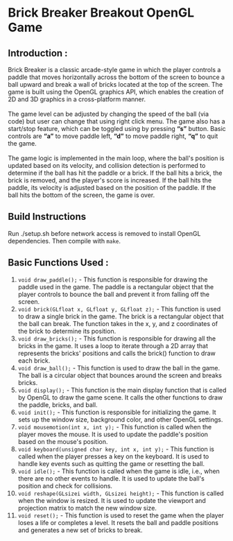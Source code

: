 # Brick Breaker Breakout OpenGL Game

## Introduction :<br>
Brick Breaker is a classic arcade-style game in which the player controls a paddle that moves horizontally across the bottom of the screen to bounce a ball upward and break a wall of bricks located at the top of the screen. The game is built using the OpenGL graphics API, which enables the creation of 2D and 3D graphics in a cross-platform manner.<br><br>
The game level can be adjusted by changing the speed of the ball (via code) but user can change that using right click menu. The game also has a start/stop feature, which can be toggled using by pressing <b>“s”</b> button. Basic controls are <b>“a”</b> to move paddle left, <b>“d”</b> to move paddle right, <b>“q”</b> to quit the game.<br><br>
The game logic is implemented in the main loop, where the ball's position is updated based on its velocity, and collision detection is performed to determine if the ball has hit the paddle or a brick. If the ball hits a brick, the brick is removed, and the player's score is increased. If the ball hits the paddle, its velocity is adjusted based on the position of the paddle. If the ball hits the bottom of the screen, the game is over.<br>
## Build Instructions
Run ./setup.sh before network access is removed to install OpenGL dependencies. Then compile with `make`.


## Basic Functions Used :<br>
1. `void draw_paddle();` - This function is responsible for drawing the paddle used in the game. The paddle is a rectangular object that the player controls to bounce the ball and prevent it from falling off the screen.<br>
2. `void brick(GLfloat x, GLfloat y, GLfloat z);` - This function is used to draw a single brick in the game. The brick is a rectangular object that the ball can break. The function takes in the x, y, and z coordinates of the brick to determine its position.<br>
3. `void draw_bricks();` - This function is responsible for drawing all the bricks in the game. It uses a loop to iterate through a 2D array that represents the bricks' positions and calls the brick() function to draw each brick.<br>
4. `void draw_ball();` - This function is used to draw the ball in the game. The ball is a circular object that bounces around the screen and breaks bricks.<br>
5. `void display();` - This function is the main display function that is called by OpenGL to draw the game scene. It calls the other functions to draw the paddle, bricks, and ball.<br>
6. `void init();` - This function is responsible for initializing the game. It sets up the window size, background color, and other OpenGL settings.<br>
7. `void mousemotion(int x, int y);` - This function is called when the player moves the mouse. It is used to update the paddle's position based on the mouse's position.<br>
8. `void keyboard(unsigned char key, int x, int y);` - This function is called when the player presses a key on the keyboard. It is used to handle key events such as quitting the game or resetting the ball.<br>
9. `void idle();` - This function is called when the game is idle, i.e., when there are no other events to handle. It is used to update the ball's position and check for collisions.<br>
10. `void reshape(GLsizei width, GLsizei height);` - This function is called when the window is resized. It is used to update the viewport and projection matrix to match the new window size.<br>
11. `void reset();` - This function is used to reset the game when the player loses a life or completes a level. It resets the ball and paddle positions and generates a new set of bricks to break.<br>

